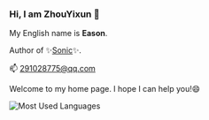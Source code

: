 ### Hi, I am **ZhouYixun** 👋

My English name is **Eason**.

Author of ✨[Sonic](http://zhouyixun.gitee.io/sonic-official-website)✨.

📫 <291028775@qq.com>

Welcome to my home page. I hope I can help you!😄

![Most Used Languages](https://github-readme-stats.vercel.app/api/top-langs/?username=ZhouYixun&theme=bright&layout=compact)


